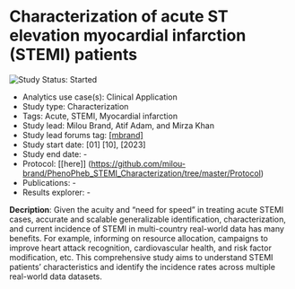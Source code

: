 Characterization of acute ST elevation myocardial infarction (STEMI) patients
=================

<img src="https://img.shields.io/badge/Study%20Status-Started-blue.svg" alt="Study Status: Started"> 

* Analytics use case(s): Clinical Application
* Study type: Characterization
* Tags: Acute, STEMI, Myocardial infarction
* Study lead:  Milou Brand, Atif Adam, and Mirza Khan
* Study lead forums tag: [[mbrand]](https://forums.ohdsi.org/u/[mbrand])
* Study start date: [01] [10], [2023]
* Study end date: -
* Protocol: [[here]] (https://github.com/milou-brand/PhenoPheb_STEMI_Characterization/tree/master/Protocol)
* Publications: -
* Results explorer: -

**Decription**: Given the acuity and “need for speed” in treating acute STEMI cases, accurate and scalable generalizable identification, characterization, and current incidence of STEMI in multi-country real-world data has many benefits. For example, informing on resource allocation, campaigns to improve heart attack recognition, cardiovascular health, and risk factor modification, etc. This comprehensive study aims to understand STEMI patients’ characteristics and identify the incidence rates across multiple real-world data datasets.    
